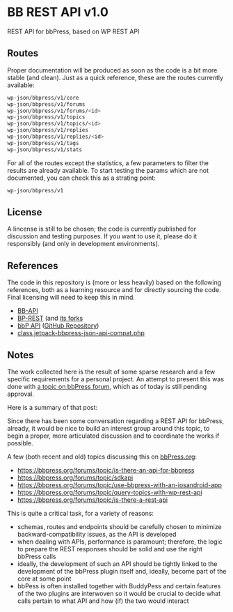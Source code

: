 # BB REST API v1.0
REST API for bbPress, based on WP REST API

## Routes

Proper documentation will be produced as soon as the code is a bit more stable (and clean).
Just as a quick reference, these are the routes currently available:

```bash
wp-json/bbpress/v1/core
wp-json/bbpress/v1/forums
wp-json/bbpress/v1/forums/<id>
wp-json/bbpress/v1/topics
wp-json/bbpress/v1/topics/<id>
wp-json/bbpress/v1/replies
wp-json/bbpress/v1/replies/<id>
wp-json/bbpress/v1/tags
wp-json/bbpress/v1/stats
```

For all of the routes except the statistics, a few parameters to filter the results are already available.
To start testing the params which are not documented, you can check this as a strating point:

```bash
wp-json/bbpress/v1
```

## License

A lincense is still to be chosen; the code is currently published for discussion and testing purposes. If you want to use it, please do it responsibly (and only in development environments).

## References

The code in this repository is (more or less heavily) based on the following references, both as a learning resource and for directly sourcing the code.
Final licensing will need to keep this in mind. 
* [BB-API](https://github.com/thenbrent/BB-API)
* [BP-REST](https://github.com/buddypress/BP-REST) (and [its forks](https://github.com/modemlooper/BP-REST/network)
* [bbP API](https://wordpress.org/plugins/bbp-api) ([GitHub Repository](https://github.com/ePascalC/bbp-API))
* [class.jetpack-bbpress-json-api-compat.php](https://plugins.trac.wordpress.org/browser/jetpack/trunk/class.jetpack-bbpress-json-api-compat.php)

## Notes

The work collected here is the result of some sparse research and a few specific requirements for a personal project.
An attempt to present this was done with [a topic on bbPress forum](https://bbpress.org/?post_type=topic&p=181440), which as of today is still pending approval.

Here is a summary of that post:

Since there has been some conversation regarding a REST API for bbPress, already, it would be nice to build an interest group around this topic, to begin a proper, more articulated discussion and to coordinate the works if possible.

A few (both recent and old) topics discussing this on [bbPress.org](https://bbpress.org):
* <https://bbpress.org/forums/topic/is-there-an-api-for-bbpress>
* <https://bbpress.org/forums/topic/sdkapi>
* <https://bbpress.org/forums/topic/use-bbpress-with-an-iosandroid-app>
* <https://bbpress.org/forums/topic/query-topics-with-wp-rest-api>
* <https://bbpress.org/forums/topic/is-there-a-rest-api>

This is quite a critical task, for a variety of reasons:
* schemas, routes and endpoints should be carefully chosen to minimize backward-compatibility issues, as the API is developed
* when dealing with APIs, performance is paramount; therefore, the logic to prepare the REST responses should be solid and use the right bbPress calls
* ideally, the development of such an API should be tightly linked to the development of the bbPress plugin itself and, ideally, become part of the core at some point
* bbPess is often installed together with BuddyPess and certain features of the two plugins are interwoven so it would be crucial to decide what calls pertain to what API and how (if) the two would interact
